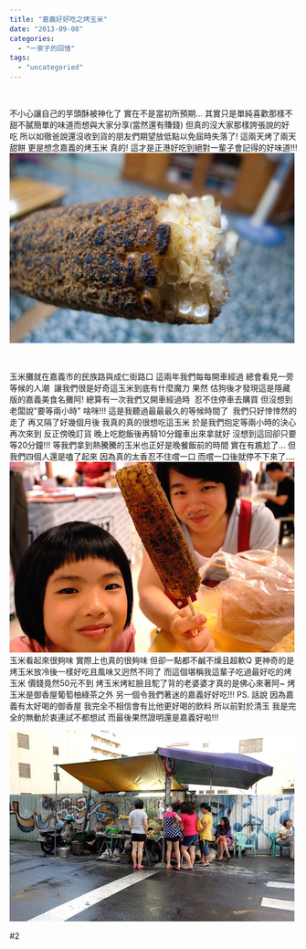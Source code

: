 ```yaml
---
title: "嘉義好好吃之烤玉米"
date: "2013-09-08"
categories: 
  - "一家子的回憶"
tags: 
  - "uncategoried"
---
```


 

不小心讓自己的芋頭酥被神化了 實在不是當初所預期... 其實只是單純喜歡那樣不甜不膩簡單的味道而想與大家分享(當然還有賺錢) 但真的沒大家那樣誇張說的好吃 所以如徹爸說還沒收到貨的朋友們期望放低點以免屆時失落了! 這兩天烤了兩天甜餅 更是想念嘉義的烤玉米 真的! 這才是正港好吃到絕對一輩子會記得的好味道!!! ![20130622_P1110756](images/9180478320_2285774e73.jpg) 

 

玉米攤就在嘉義市的民族路與成仁街路口 這兩年我們每每開車經過 總會看見一旁等候的人潮  讓我們很是好奇這玉米到底有什麼魔力 果然 估狗後才發現這是隱藏版的嘉義美食名攤阿! 總算有一次我們又開車經過時  忍不住停車去購買 但沒想到老闆說"要等兩小時" 啥咪!!! 這是我聽過最最最久的等候時間了  我們只好悻悻然的走了 再又隔了好幾個月後 我真的真的很想吃這玉米 於是我們抱定等兩小時的決心再次來到 反正傍晚訂貨 晚上吃飽飯後再騎10分鐘車出來拿就好 沒想到這回卻只要等20分鐘!!! 等我們拿到熱騰騰的玉米也正好是晚餐飯前的時間 實在有尷尬了... 但我們四個人還是嗑了起來 因為真的太香忍不住嚐一口 而嚐一口後就停不下來了.... ![20130825_1830-DS2_5683](images/9663164194_fc180bbd1b.jpg) 玉米看起來很夠味 實際上也真的很夠味 但卻一點都不鹹不燥且超軟Q 更神奇的是烤玉米放冷後一樣好吃且風味又迥然不同了 而這個堪稱我這輩子吃過最好吃的烤玉米 價錢竟然50元不到 烤玉米烤紅臉且駝了背的老婆婆才真的是佛心來著阿~ 烤玉米是御香屋葡萄柚綠茶之外 另一個令我們著迷的嘉義好好吃!!! PS. 話說 因為嘉義有太好喝的御香屋 我完全不相信會有比他更好喝的飲料 所以前對於清玉 我是完全的無動於衷連試不都想試 而最後果然證明還是嘉義好啦!!!  

![20130825_1759-DS2_5682](images/9659933045_32176bffaa.jpg)

#2
